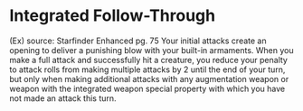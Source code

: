 # Integrated Follow-Through 
(Ex)
source: Starfinder Enhanced pg. 75
Your initial attacks create an opening to deliver a punishing blow with your built-in armaments. When you make a full attack and successfully hit a creature, you reduce your penalty to attack rolls from making multiple attacks by 2 until the end of your turn, but only when making additional attacks with any augmentation weapon or weapon with the integrated weapon special property with which you have not made an attack this turn.

